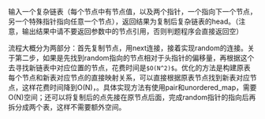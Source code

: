
输入一个复杂链表（每个节点中有节点值，以及两个指针，一个指向下一个节点，另一个特殊指针指向任意一个节点），返回结果为复制后复杂链表的head。（注意，输出结果中请不要返回参数中的节点引用，否则判题程序会直接返回空）

流程大概分为两部分：首先复制节点，用next连接，接着实现random的连接。关于第二步，如果是先找到random指向的节点相对于头指针的偏移量，再根据这个去寻找新链表中对应位置的节点，花费时间是`$O(N^2)$`。优化的方法是构建原表每个节点和新表对应节点的直接映射关系，可以直接根据原表节点找到新表对应节点，这样花费时间降到O(N)，。具体实现方法有使用pair和unordered_map，需要O(N)空间；还可以将复制后的点先接在原节点后面，完成random指针的指向后再拆分成两个表，这样不需要额外空间。